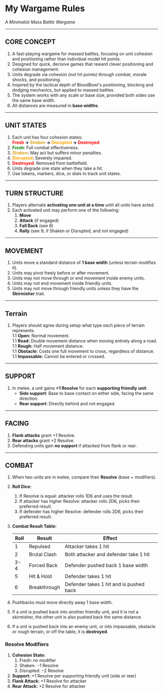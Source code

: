 # My Wargame Rules
*A Minimalist Mass Battle Wargame*

---

## CORE CONCEPT  
1. A fast-playing wargame for massed battles, focusing on unit cohesion and positioning rather than individual model hit points.
1. Designed for quick, decisive games that reward clever positioning and cohesion management.
1. Units degrade via cohesion (not hit points) through combat, morale shocks, and positioning.  
1. Inspired by the tactical depth of BloodBowl's positioning, blocking and dodging mechanics, but applied to massed battles.
1. The system works with any scale or base size, provided both sides use the same base width.
1. All distances are measured in **base widths**.

---

## UNIT STATES  
1. Each unit has four cohesion states:  
   **<font color="red">Fresh</font> → <font color="goldenrod">Shaken</font> → <font color="orange">Disrupted</font> → <font color="red">Destroyed</font>**
1. **<font color="green">Fresh</font>**: Full combat effectiveness.
1. **<font color="goldenrod">Shaken</font>**: May act but suffers minor penalties.
1. **<font color="orange">Disrupted</font>**: Severely impaired.
1. **<font color="red">Destroyed</font>**: Removed from battlefield.
1. Units degrade one state when they take a *hit*.  
1. Use tokens, markers, dice, or dials to track unit states.

---

## TURN STRUCTURE  
1. Players alternate **activating one unit at a time** until all units have acted.  
1. Each activated unit may perform one of the following:  
   1. **Move**  
   1. **Attack** (if engaged)  
   1. **Fall Back** (see 8)  
   1. **Rally** (see 9; if Shaken or Disrupted, and not engaged)

---

## MOVEMENT  
1. Units move a standard distance of **1 base width** (unless terrain modifies it).  
1. Units may pivot freely before or after movement.  
1. Units may not move through or end movement inside enemy units.
1. Units may not end movement inside friendly units.
1. Units may not move through friendly units unless they have the **Skirmisher** trait.

---

## Terrain

1. Players should agree during setup what type each piece of terrain represents.  
1.1 **Open:** Normal movement.  
1.1 **Road:** Double movement distance when moving entirely along a road.  
1.1 **Rough:** Half movement distance.  
1.1 **Obstacle:** Costs one full movement to cross, regardless of distance.  
1.1 **Impassable:** Cannot be entered or crossed.  

---

## SUPPORT  
1. In melee, a unit gains **+1 Resolve** for each **supporting friendly unit**:  
   - **Side support**: Base to base contact on either side, facing the same direction.
   - **Rear support**: Directly behind and not engaged.  

---

## FACING  
1. **Flank attacks** grant +1 Resolve.  
1. **Rear attacks** grant +2 Resolve.  
1. Defending units gain **no support** if attacked from flank or rear.

---

## COMBAT

1. When two units are in melee, compare their **Resolve** (base + modifiers).
1. **Roll Dice**:  
   1. If Resolve is equal: attacker rolls 1D6 and uses the result.
   1. If attacker has higher Resolve: attacker rolls 2D6, picks their preferred result.
   1. If defender has higher Resolve: defender rolls 2D6, picks their preferred result.
1. **Combat Result Table:**

   | Roll | Result       | Effect                                  |
   | ---- | ------------ | --------------------------------------- |
   | 1    | Repulsed     | Attacker takes 1 hit                    |
   | 2    | Brutal Clash | Both attacker and defender take 1 hit   |
   | 3-4  | Forced Back  | Defender pushed back 1 base width       |
   | 5    | Hit & Hold   | Defender takes 1 hit                    |
   | 6    | Breakthrough | Defender takes 1 hit and is pushed back |

1. Pushbacks must move directly away 1 base width.
1. If a unit is pushed back into another friendly unit, and it is not a skirmisher, the other unit is also pushed back the same distance.
1. If a unit is pushed back into an enemy unit, or into impassable, obstacle or rough terrain, or off the table, it is **destroyed**.

### Resolve Modifiers

1. **Cohesion State:**
   1. Fresh: no modifier
   1. Shaken: −1 Resolve
   1. Disrupted: −2 Resolve
1. **Support:** +1 Resolve per supporting friendly unit (side or rear)
1. **Flank Attack:** +1 Resolve for attacker
1. **Rear Attack:** +2 Resolve for attacker
